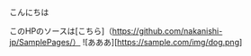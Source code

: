 こんにちは

このHPのソースは[こちら]（https://github.com/nakanishi-jp/SamplePages/）
![あああ][https://sample.com/img/dog.png]
